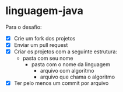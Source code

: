 # linguagem-java

Para o desafio:

- [x] Crie um fork dos projetos 
- [x] Enviar um pull request
- [x] Criar os projetos com a seguinte estrutura:
    - pasta com seu nome
        - pasta com o nome da linguagem
          - arquivo com algoritmo
          - arquivo que chama o algoritmo
- [x] Ter pelo menos um commit por arquivo
